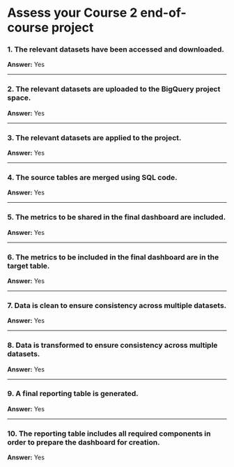 # Assess your Course 2 end-of-course project

### 1. The relevant datasets have been accessed and downloaded.
**Answer:** Yes

---

### 2. The relevant datasets are uploaded to the BigQuery project space.
**Answer:** Yes

---

### 3. The relevant datasets are applied to the project.
**Answer:** Yes

---

### 4. The source tables are merged using SQL code.
**Answer:** Yes

---

### 5. The metrics to be shared in the final dashboard are included.
**Answer:** Yes

---

### 6. The metrics to be included in the final dashboard are in the target table.
**Answer:** Yes

---

### 7. Data is clean to ensure consistency across multiple datasets.
**Answer:** Yes

---

### 8. Data is transformed to ensure consistency across multiple datasets.
**Answer:** Yes

---

### 9. A final reporting table is generated.
**Answer:** Yes

---

### 10. The reporting table includes all required components in order to prepare the dashboard for creation.
**Answer:** Yes
